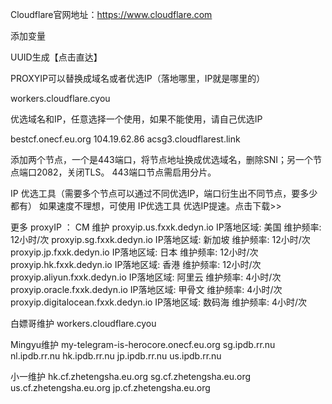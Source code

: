 
Cloudflare官网地址：https://www.cloudflare.com

添加变量

UUID生成【点击直达】

PROXYIP可以替换成域名或者优选IP（落地哪里，IP就是哪里的）

workers.cloudflare.cyou

优选域名和IP，任意选择一个使用，如果不能使用，请自己优选IP

bestcf.onecf.eu.org
104.19.62.86
acsg3.cloudflarest.link

添加两个节点，一个是443端口，将节点地址换成优选域名，删除SNI；另一个节点端口2082，关闭TLS。
443端口节点需启用分片。

IP 优选工具（需要多个节点可以通过不同优选IP，端口衍生出不同节点，要多少都有）
如果速度不理想，可使用 IP优选工具 优选IP提速。点击下载>>

更多 proxyIP ：
CM 维护
proxyip.us.fxxk.dedyn.io
IP落地区域: 美国 维护频率: 12小时/次
proxyip.sg.fxxk.dedyn.io
IP落地区域: 新加坡 维护频率: 12小时/次
proxyip.jp.fxxk.dedyn.io
IP落地区域: 日本 维护频率: 12小时/次
proxyip.hk.fxxk.dedyn.io
IP落地区域: 香港 维护频率: 12小时/次
proxyip.aliyun.fxxk.dedyn.io
IP落地区域: 阿里云 维护频率: 4小时/次
proxyip.oracle.fxxk.dedyn.io
IP落地区域: 甲骨文 维护频率: 4小时/次
proxyip.digitalocean.fxxk.dedyn.io
IP落地区域: 数码海 维护频率: 4小时/次

白嫖哥维护
workers.cloudflare.cyou

Mingyu维护
my-telegram-is-herocore.onecf.eu.org
sg.ipdb.rr.nu
nl.ipdb.rr.nu
hk.ipdb.rr.nu
jp.ipdb.rr.nu
us.ipdb.rr.nu


小一维护
hk.cf.zhetengsha.eu.org
sg.cf.zhetengsha.eu.org
us.cf.zhetengsha.eu.org
jp.cf.zhetengsha.eu.org
